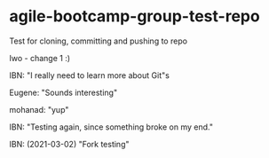 # agile-bootcamp-group-test-repo
Test for cloning, committing and pushing to repo

Iwo - change 1 :)

IBN: "I really need to learn more about Git"s

Eugene: "Sounds interesting" 

mohanad: "yup"

IBN: "Testing again, since something broke on my end."

IBN: (2021-03-02) "Fork testing"
